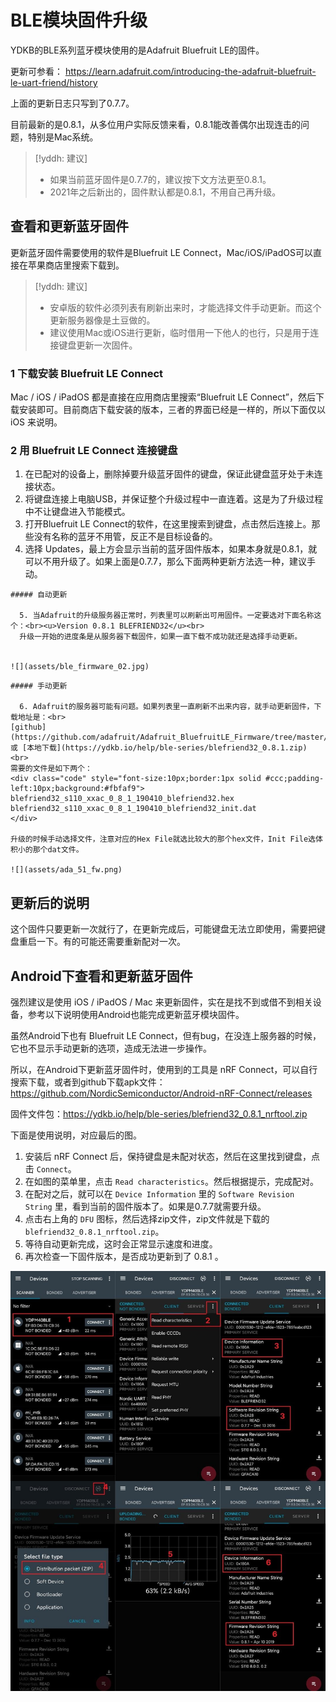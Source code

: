 # BLE模块固件升级
YDKB的BLE系列蓝牙模块使用的是Adafruit Bluefruit LE的固件。

更新可参看： https://learn.adafruit.com/introducing-the-adafruit-bluefruit-le-uart-friend/history

上面的更新日志只写到了0.7.7。

目前最新的是0.8.1，从多位用户实际反馈来看，0.8.1能改善偶尔出现连击的问题，特别是Mac系统。

> [!yddh: 建议]
> - 如果当前蓝牙固件是0.7.7的，建议按下文方法更至0.8.1。
> - 2021年之后新出的，固件默认都是0.8.1，不用自己再升级。

## 查看和更新蓝牙固件

更新蓝牙固件需要使用的软件是Bluefruit LE Connect，Mac/iOS/iPadOS可以直接在苹果商店里搜索下载到。

> [!yddh: 建议]
> - 安卓版的软件必须列表有刷新出来时，才能选择文件手动更新。而这个更新服务器像是土豆做的。
> - 建议使用Mac或iOS进行更新，临时借用一下他人的也行，只是用于连接键盘更新一次固件。


### 1 下载安装 Bluefruit LE Connect

Mac / iOS / iPadOS 都是直接在应用商店里搜索“Bluefruit LE Connect”，然后下载安装即可。目前商店下载安装的版本，三者的界面已经是一样的，所以下面仅以 iOS 来说明。

### 2 用 Bluefruit LE Connect 连接键盘

  1. 在已配对的设备上，删除掉要升级蓝牙固件的键盘，保证此键盘蓝牙处于未连接状态。
  2. 将键盘连接上电脑USB，并保证整个升级过程中一直连着。这是为了升级过程中不让键盘进入节能模式。
  3. 打开Bluefruit LE Connect的软件，在这里搜索到键盘，点击然后连接上。那些没有名称的蓝牙不用管，反正不是目标设备的。
  4. 选择 Updates，最上方会显示当前的蓝牙固件版本，如果本身就是0.8.1，就可以不用升级了。如果上面是0.7.7，那么下面两种更新方法选一种，建议手动。

```ad-yddcol0
##### 自动更新

  5. 当Adafruit的升级服务器正常时，列表里可以刷新出可用固件。一定要选对下面名称这个：<br><u>Version 0.8.1 BLEFRIEND32</u><br>
  升级一开始的进度条是从服务器下载固件，如果一直下载不成功就还是选择手动更新。


![](assets/ble_firmware_02.jpg)
```

```ad-yddcol1
##### 手动更新

  6. Adafruit的服务器可能有问题。如果列表里一直刷新不出来内容，就手动更新固件，下载地址是：<br>
[github](https://github.com/adafruit/Adafruit_BluefruitLE_Firmware/tree/master/0.8.1/blefriend32) 或 [本地下载](https://ydkb.io/help/ble-series/blefriend32_0.8.1.zip)
<br>
需要的文件是如下两个：
<div class="code" style="font-size:10px;border:1px solid #ccc;padding-left:10px;background:#fbfaf9">
blefriend32_s110_xxac_0_8_1_190410_blefriend32.hex
blefriend32_s110_xxac_0_8_1_190410_blefriend32_init.dat
</div>

升级的时候手动选择文件，注意对应的Hex File就选比较大的那个hex文件，Init File选体积小的那个dat文件。

![](assets/ada_51_fw.png)
```

## 更新后的说明

这个固件只要更新一次就行了，在更新完成后，可能键盘无法立即使用，需要把键盘重启一下。有的可能还需要重新配对一次。


## Android下查看和更新蓝牙固件

强烈建议是使用 iOS / iPadOS / Mac 来更新固件，实在是找不到或借不到相关设备，参考以下说明使用Android也能完成更新蓝牙模块固件。

虽然Android下也有 Bluefruit LE Connect，但有bug，在没连上服务器的时候，它也不显示手动更新的选项，造成无法进一步操作。

所以，在Android下更新蓝牙固件时，使用到的工具是 nRF Connect，可以自行搜索下载，或者到github下载apk文件：https://github.com/NordicSemiconductor/Android-nRF-Connect/releases

固件文件包：https://ydkb.io/help/ble-series/blefriend32_0.8.1_nrftool.zip

下面是使用说明，对应最后的图。
  1. 安装后 nRF Connect 后，保持键盘是未配对状态，然后在这里找到键盘，点击 `Connect`。
  2. 在如图的菜单里，点击 `Read characteristics`。然后根据提示，完成配对。
  3. 在配对之后，就可以在 `Device Information` 里的 `Software Revision String` 里，看到当前的固件版本了。如果是0.7.7就需要升级。
  4. 点击右上角的 `DFU` 图标，然后选择zip文件，zip文件就是下载的 `blefriend32_0.8.1_nrftool.zip`。
  5. 等待自动更新完成，这时会正常显示速度和进度。
  6. 再次检查一下固件版本，是否成功更新到了 0.8.1 。

![](assets/ble_firmware_android.jpg)
